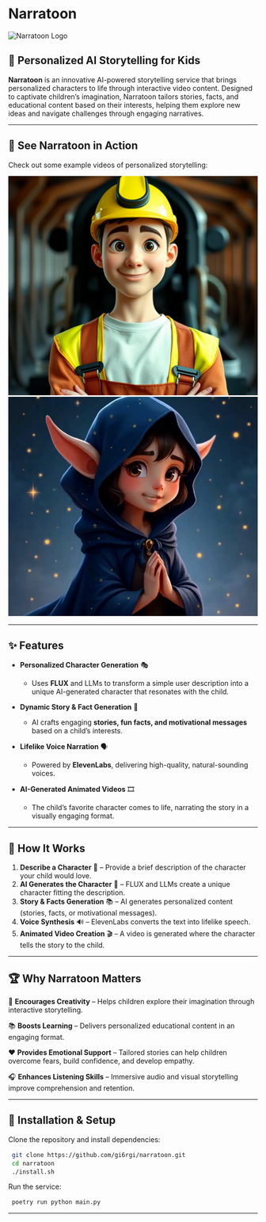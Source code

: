 # Narratoon

![Narratoon Logo](https://github.com/gi6rgi/narratoon/blob/main/assets/logo.png)

## 🚀 Personalized AI Storytelling for Kids

**Narratoon** is an innovative AI-powered storytelling service that brings personalized characters to life through interactive video content. Designed to captivate children’s imagination, Narratoon tailors stories, facts, and educational content based on their interests, helping them explore new ideas and navigate challenges through engaging narratives.

---

## 🎥 See Narratoon in Action

Check out some example videos of personalized storytelling:

[![Fact Example](https://github.com/gi6rgi/narratoon/blob/main/examples/fact_trains_preview.jpg)](https://github.com/gi6rgi/narratoon/blob/main/examples/fact_trains_example.mp4)  
[![Story Example](https://github.com/gi6rgi/narratoon/blob/main/examples/story_night_preview.jpg)](https://github.com/gi6rgi/narratoon/blob/main/examples/story_night_example.mp4)  

---

## ✨ Features

- **Personalized Character Generation** 🎭
  - Uses **FLUX** and LLMs to transform a simple user description into a unique AI-generated character that resonates with the child.

- **Dynamic Story & Fact Generation** 📖
  - AI crafts engaging **stories, fun facts, and motivational messages** based on a child’s interests.

- **Lifelike Voice Narration** 🗣️
  - Powered by **ElevenLabs**, delivering high-quality, natural-sounding voices.

- **AI-Generated Animated Videos** 🎞️
  - The child’s favorite character comes to life, narrating the story in a visually engaging format.

---

## 🔧 How It Works

1. **Describe a Character** 📝 – Provide a brief description of the character your child would love.
2. **AI Generates the Character** 🤖 – FLUX and LLMs create a unique character fitting the description.
3. **Story & Facts Generation** 📚 – AI generates personalized content (stories, facts, or motivational messages).
4. **Voice Synthesis** 🔊 – ElevenLabs converts the text into lifelike speech.
5. **Animated Video Creation** 🎬 – A video is generated where the character tells the story to the child.

---

## 🏆 Why Narratoon Matters

🎨 **Encourages Creativity** – Helps children explore their imagination through interactive storytelling.

📚 **Boosts Learning** – Delivers personalized educational content in an engaging format.

❤️ **Provides Emotional Support** – Tailored stories can help children overcome fears, build confidence, and develop empathy.

🎧 **Enhances Listening Skills** – Immersive audio and visual storytelling improve comprehension and retention.

---

## 📌 Installation & Setup

Clone the repository and install dependencies:
```bash
 git clone https://github.com/gi6rgi/narratoon.git
 cd narratoon
 ./install.sh
```

Run the service:
```bash
 poetry run python main.py
```

---
